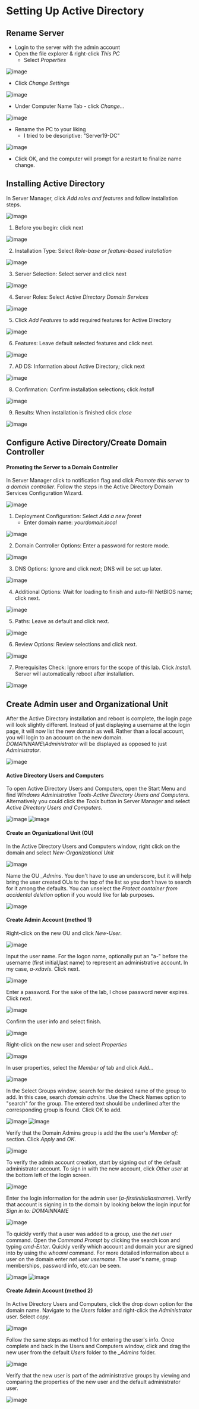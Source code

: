 # Setting Up Active Directory

## Rename Server

- Login to the server with the admin account
- Open the file explorer & right-click *This PC*
	- Select *Properties*

![image](https://i.imgur.com/CfiWVAU.png)

- Click *Change Settings*

![image](https://i.imgur.com/n1ZmbbL.png)

- Under Computer Name Tab - click *Change...*

![image](https://i.imgur.com/NfEyyP1.png)

- Rename the PC to your liking
	- I tried to be descriptive: "Server19-DC"

![image](https://i.imgur.com/o484wcm.png)

- Click OK, and the computer will prompt for a restart to finalize name change.

## Installing Active Directory

In Server Manager, click *Add roles and features* and follow installation steps.

![image](https://i.imgur.com/MvcXI36.png)

1. Before you begin: click next

![image](https://i.imgur.com/XBYS8Wa.png)

2. Installation Type: Select *Role-base or feature-based installation*
   
![image](https://i.imgur.com/1nyjK7D.png)

3. Server Selection: Select server and click next
   
![image](https://i.imgur.com/0kgF0qC.png)

4. Server Roles: Select *Active Directory Domain Services*
   
![image](https://i.imgur.com/JaqYs2N.png)

5. Click *Add Features* to add required features for Active Directory 
   
![image](https://i.imgur.com/mwFXfK1.png)

6. Features: Leave default selected features and click next.
   
![image](https://i.imgur.com/nnJEYGc.png)

7. AD DS: Information about Active Directory; click next
   
![image](https://i.imgur.com/eExmk31.png)

8. Confirmation: Confirm installation selections; click *install*
   
![image](https://i.imgur.com/LMut6Gy.png)

9. Results: When installation is finished click *close*
   
![image](https://i.imgur.com/yhoHG7s.png)

## Configure Active Directory/Create Domain Controller

#### Promoting the Server to a Domain Controller

In Server Manager click to notification flag and click *Promote this server to a domain controller*. Follow the steps in the Active Directory Domain Services Configuration Wizard.

![image](https://i.imgur.com/Sml5mnp.png)

1. Deployment Configuration: Select *Add a new forest*
	- Enter domain name: *yourdomain.local* 

![image](https://i.imgur.com/T7rc1El.png)

2. Domain Controller Options: Enter a password for restore mode.

![image](https://i.imgur.com/fr9WU6H.png)

3. DNS Options: Ignore and click next; DNS will be set up later.
   
![image](https://i.imgur.com/xFSOctA.png)

4. Additional Options: Wait for loading to finish and auto-fill NetBIOS name; click next.
   
![image](https://i.imgur.com/InQnQpn.png)

5. Paths: Leave as default and click next.
   
![image](https://i.imgur.com/xQ2frJ5.png)

6. Review Options: Review selections and click next.
   
![image](https://i.imgur.com/3xdLWTK.png)

7. Prerequisites Check: Ignore errors for the scope of this lab. Click *Install*. Server will automatically reboot after installation.
   
![image](https://i.imgur.com/8Y1GWLV.png)


## Create Admin user and Organizational Unit

After the Active Directory installation and reboot is complete, the login page will look slightly different. Instead of just displaying a username at the login page, it will now list the new domain as well. Rather than a local account, you will login to an account on the new domain. *DOMAINNAME\Administrator* will be displayed as opposed to just *Administrator*.

![image](https://i.imgur.com/KhFovYp.png)

#### Active Directory Users and Computers

To open Active Directory Users and Computers, open the Start Menu and find *Windows Administrative Tools-Active Directory Users and Computers*. Alternatively you could click the *Tools* button in Server Manager and select *Active Directory Users and Computers*.

![image](https://i.imgur.com/m1f72b6.png)
![image](https://i.imgur.com/OfsyPJ4.png)


#### Create an Organizational Unit (OU)

In the Active Directory Users and Computers window, right click on the domain and select *New-Organizational Unit*

![image](https://i.imgur.com/ajTmcJt.png)

Name the OU *\_Admins*. You don't have to use an underscore, but it will help bring the user created OUs to the top of the list so you don't have to search for it among the defaults. You can unselect the *Protect container from accidental deletion* option if you would like for lab purposes.

![image](https://i.imgur.com/FcTUGo7.png)

#### Create Admin Account (method 1)

Right-click on the new OU and click *New-User*.

![image](https://i.imgur.com/0oIe0FK.png)

Input the user name. For the logon name, optionally put an "a-" before the username (first initial,last name) to represent an administrative account. In my case, *a-xdavis*. Click next.

![image](https://i.imgur.com/2lKuetm.png)

Enter a password. For the sake of the lab, I chose password never expires. Click next.

![image](https://i.imgur.com/tfyHjzR.png)

Confirm the user info and select finish.

![image](https://i.imgur.com/mKHIGSs.png)

Right-click on the new user and select *Properties*

![image](https://i.imgur.com/3lisHBO.png)

In user properties, select the *Member of* tab and click *Add...*

![image](https://i.imgur.com/x4JwTD2.png)

In the Select Groups window, search for the desired name of the group to add. In this case, search *domain admins*. Use the Check Names option to "search" for the group. The entered text  should be underlined after the corresponding group is found. Click OK to add.

![image](https://i.imgur.com/hy9ksoK.png)
![image](https://i.imgur.com/Wj9Th4o.png)

Verify that the Domain Admins group is add the the user's *Member of:* section. Click *Apply* and *OK*.

![image](https://i.imgur.com/6Xp6d9z.png)

To verify the admin account creation, start by signing out of the default administrator account. To sign in with the new account, click *Other user* at the bottom left of the login screen.

![image](https://i.imgur.com/jlefT0X.png)

Enter the login information for the admin user (*a-firstinitiallastname*). Verify that account is signing in to the domain by looking below the login input for *Sign in to: DOMAINNAME*

![image](https://i.imgur.com/CQVyuQt.png)

To quickly verify that a user was added to a group, use the *net user* command. Open the *Command Prompt* by clicking the search icon and typing *cmd-Enter*. Quickly verify which account and domain your are signed into by using the *whoami* command. For more detailed information about a user on the domain enter *net user username*. The user's name, group memberships, password info, etc.can be seen.

![image](https://i.imgur.com/V2Wc3TE.png)
![image](https://i.imgur.com/TrrirEp.png)

#### Create Admin Account (method 2)

In Active Directory Users and Computers, click the drop down option for the domain name. Navigate to the *Users* folder and right-click the *Administrator* user. Select *copy*.

![image](https://i.imgur.com/TrrirEp.png)

Follow the same steps as method 1 for entering the user's info. Once complete and back in the Users and Computers window, click and drag the new user from the default *Users* folder to the *_Admins* folder.

![image](https://i.imgur.com/yt8arqa.png)

Verify that the new user is part of the administrative groups by viewing and comparing the properties of the new user and the default administrator user.

![image](https://i.imgur.com/ZOJtxJY.png)
